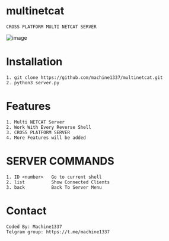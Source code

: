 # multinetcat
    CROSS PLATFORM MULTI NETCAT SERVER
![image](https://github.com/user-attachments/assets/1089c0c1-8f31-4809-9ecf-dae3d6398de2)

# Installation
    1. git clone https://github.com/machine1337/multinetcat.git
    2. python3 server.py

# Features

    1. Multi NETCAT Server
    2. Work With Every Reverse Shell
    3. CROSS PLATFORM SERVER
    4. More Features will be added

# SERVER COMMANDS

    1. ID <number>   Go to current shell
    2. list          Show Connected Clients
    3. back          Back To Server Menu

# Contact

    Coded By: Machine1337
    Telgram group: https://t.me/machine1337
